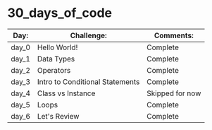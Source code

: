 # 30_days_of_code
| Day:   | Challenge:                            | Comments:                            |
|--------|---------------------------------------|--------------------------------------|
| day_0  | Hello World!                          | Complete                             |
| day_1  | Data Types                            | Complete                             |
| day_2  | Operators                             | Complete                             |
| day_3  | Intro to Conditional Statements       | Complete                             |
| day_4  | Class vs Instance                     | Skipped for now                      |
| day_5  | Loops                                 | Complete                             |
| day_6  | Let's Review                          | Complete                             |
